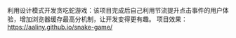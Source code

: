 利用设计模式开发贪吃蛇游戏：该项目完成后自己利用节流提升点击事件的用户体验，增加浏览器缓存最高分机制，让开发变得更有趣。
项目效果：https://aaliny.github.io/snake-game/
